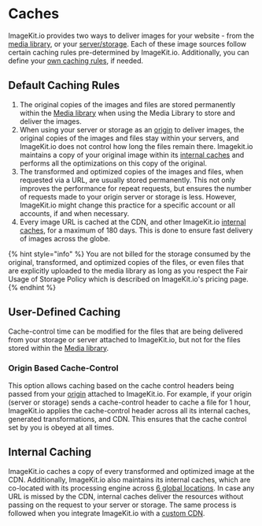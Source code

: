 # Caches

ImageKit.io provides two ways to deliver images for your website - from the [media library](../media-library/overview/), or your [server/storage](../integration/configure-origin/). Each of these image sources follow certain caching rules pre-determined by ImageKit.io. Additionally, you can define your [own caching rules](caches.md#user-defined-caching), if needed.

## Default Caching Rules

1. The original copies of the images and files are stored permanently within the [Media library](../media-library/overview/) when using the Media Library to store and deliver the images.
2. When using your server or storage as an [origin](../integration/configure-origin/) to deliver images, the original copies of the images and files stay within your servers, and ImageKit.io does not control how long the files remain there. Imagekit.io maintains a copy of your original image within its [internal caches](caches.md#internal-caching) and performs all the optimizations on this copy of the original.
3. The transformed and optimized copies of the images and files, when requested via a URL, are usually stored permanently. This not only improves the performance for repeat requests, but ensures the number of requests made to your origin server or storage is less. However, ImageKit.io might change this practice for a specific account or all accounts, if and when necessary.
4. Every image URL is cached at the CDN, and other ImageKit.io [internal caches](caches.md#internal-caching), for a maximum of 180 days. This is done to ensure fast delivery of images across the globe.

{% hint style="info" %}
You are not billed for the storage consumed by the original, transformed, and optimized copies of the files, or even files that are explicitly uploaded to the media library as long as you respect the Fair Usage of Storage Policy which is described on ImageKit.io's pricing page.
{% endhint %}

## User-Defined Caching

Cache-control time can be modified for the files that are being delivered from your storage or server attached to ImageKit.io, but not for the files stored within the [Media library](../media-library/overview/).

### Origin Based Cache-Control

This option allows caching based on the cache control headers being passed from your [origin](../integration/configure-origin/) attached to ImageKit.io. For example, if your origin (server or storage) sends a cache-control header to cache a file for 1 hour, ImageKit.io applies the cache-control header across all its internal caches, generated transformations, and CDN. This ensures that the cache control set by you is obeyed at all times.

## Internal Caching

ImageKit.io caches a copy of every transformed and optimized image at the CDN. Additionally, ImageKit.io also maintains its internal caches, which are co-located with its processing engine across [6 global locations](../media-library/overview/#where-is-the-imagekit-io-media-library-available-geographically). In case any URL is missed by the CDN, internal caches deliver the resources without passing on the request to your server or storage. The same process is followed when you integrate ImageKit.io with a [custom CDN](../testing-and-infrastructure-setup/integrate-with-your-cdn.md).
